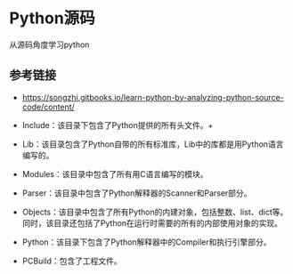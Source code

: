 # Python源码

从源码角度学习python

##  参考链接

* <https://songzhi.gitbooks.io/learn-python-by-analyzing-python-source-code/content/>


* Include：该目录下包含了Python提供的所有头文件。+
* Lib：该目录包含了Python自带的所有标准库，Lib中的库都是用Python语言编写的。
* Modules：该目录中包含了所有用C语言编写的模块。
* Parser：该目录中包含了Python解释器的Scanner和Parser部分。
* Objects：该目录中包含了所有Python的内建对象，包括整数、list、dict等。同时，该目录还包括了Python在运行时需要的所有的内部使用对象的实现。
* Python：该目录下包含了Python解释器中的Compiler和执行引擎部分。
* PCBuild：包含了工程文件。
